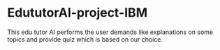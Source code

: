 # EdututorAI-project-IBM
This edu tutor AI performs the user demands like explanations on some topics and provide quiz which is based on our choice.
